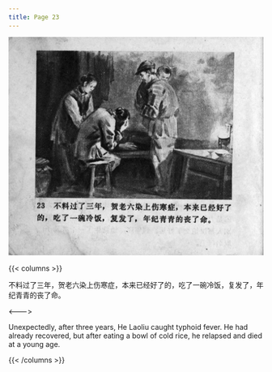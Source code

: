 ```yaml
---
title: Page 23
---
```


![zhufu panel](./../../images/zhufu/seifert0772_zf_0028_023.jpg)

{{< columns >}}

不料过了三年，贺老六染上伤寒症，本来已经好了的，吃了一碗冷饭，复发了，年纪青青的丧了命。

<--->

Unexpectedly, after three years, He Laoliu caught typhoid fever. He had already recovered, but after eating a bowl of cold rice, he relapsed and died at a young age.

{{< /columns >}}
